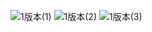 ![1版本(1)](https://user-images.githubusercontent.com/90953713/137844010-3be7d154-45cd-437f-96bf-ab26c66190e7.png)
![1版本(2)](https://user-images.githubusercontent.com/90953713/137844014-1434790a-47e2-47e1-a78f-3b778be9fd8d.png)
![1版本(3)](https://user-images.githubusercontent.com/90953713/137844017-c239eb64-2233-4509-ac48-5fe9fc790009.png)
